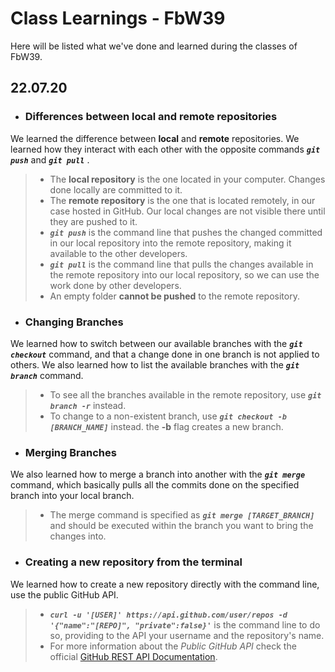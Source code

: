 # Class Learnings - FbW39

Here will be listed what we've done and learned during the classes of FbW39.


## 22.07.20

- ### Differences between local and remote repositories

We learned the difference between **local** and **remote** repositories. We learned how they interact with each other with the opposite commands ***`git push`*** and ***`git pull`*** .

> - The **local repository** is the one located in your computer. Changes done locally are committed to it.
> - The **remote repository** is the one that is located remotely, in our case hosted in GitHub. Our local changes are not visible there until they are pushed to it.
> - ***`git push`*** is the command line that pushes the changed committed in our local repository into the remote repository, making it available to the other developers.
> - ***`git pull`*** is the command line that pulls the changes available in the remote repository into our local repository, so we can use the work done by other developers.
> - An empty folder **cannot be pushed** to the remote repository.

- ### Changing Branches

We learned how to switch between our available branches with the ***`git checkout`*** command, and that a change done in one branch is not applied to others. We also learned how to list the available branches with the ***`git branch`*** command.

> - To see all the branches available in the remote repository, use ***`git branch -r`*** instead.
> - To change to a non-existent branch, use ***`git checkout -b [BRANCH_NAME]`*** instead. the **-b** flag creates a new branch.

- ### Merging Branches

We also learned how to merge a branch into another with the ***`git merge`*** command, which basically pulls all the commits done on the specified branch into your local branch.

> - The merge command is specified as ***`git merge [TARGET_BRANCH]`*** and should be executed within the branch you want to bring the changes into.

- ### Creating a new repository from the terminal

We learned how to create a new repository directly with the command line, use the public GitHub API.
> - ***`curl -u '[USER]' https://api.github.com/user/repos -d '{"name":"[REPO]", "private":false}'`*** is the command line to do so, providing to the API your username and the repository's name.
> - For more information about the *Public GitHub API* check the official [GitHub REST API Documentation](https://docs.github.com/en/rest).
